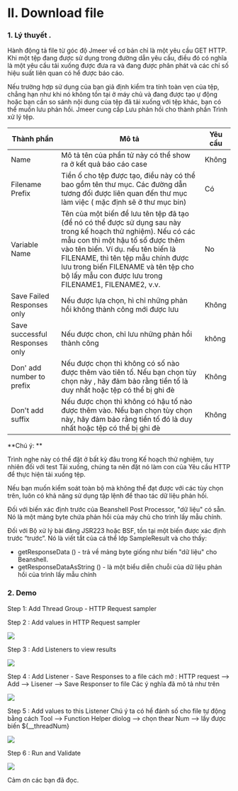 # II. Download file 

### 1. Lý thuyết .

  Hành động tả file từ góc độ Jmeer về cơ bản chỉ là một yêu cầu GET HTTP. Khi một tệp đang được sử dụng trong đường dẫn yêu cầu, điều đó có nghĩa là một yêu cầu tải xuống được đưa ra và đang được phân phát và các chỉ số hiệu suất liên quan có hể được báo cáo.
  
  Nếu trường hợp sử dụng của bạn giả định kiểm tra tính toàn vẹn của tệp, chẳng hạn như khi nó không tồn tại ở máy chủ và đang được tạo ự động hoặc bạn cần so sánh nội dung của tệp đã tải xuống với tệp khác, bạn có thể muốn lưu phản hồi. Jmeer cung cấp Lưu phản hồi cho thành phần Trình xử lý tệp. 
  
  

| Thành phần | Mô tả | Yêu cầu|
| -------- | -------- | -------- |
| Name     | Mô tả tên của phần tử này có thể show ra ở kết quả báo cáo case     | Không  |
| Filename Prefix     | Tiền ố cho tệp được tạo, điều này có thể bao gồm tên thư mục. Các đường dẫn tương đối được liên quan đến thư mục làm việc (  mặc định sẽ ở thư mục bin)    | Có |
| Variable Name     |Tên của một biến để lưu tên tệp đã tạo (để nó có thể được sử dụng sau này trong kế hoạch thử nghiệm). Nếu có các mẫu con thì một hậu tố số được thêm vào tên biến. Ví dụ. nếu tên biến là FILENAME, thì tên tệp mẫu chính được lưu trong biến FILENAME và tên tệp cho bộ lấy mẫu con được lưu trong FILENAME1, FILENAME2, v.v.    |No|
| Save Failed Responses only  | Nếu được lựa chọn, hì chỉ những phản hồi không thành công mới được lưu   | Không  |
| Save successful Responses only    | Nếu được chon, chỉ lưu những phản hồi thành công      | không  |
| Don' add number to prefix    | Nếu được chọn thì không có số nào được thêm vào tiên tố. Nếu bạn chọn tùy chọn này , hãy đảm bảo rằng tiền tố là duy nhất hoặc  tệp có thể bị ghi đè     | Không  |
| Don't add suffix     | Nếu được chọn thì không có hậu tố nào được thêm vào. Nếu bạn chọn tùy chọn này, hãy đảm bảo rằng tiền tố đó là duy nhất hoặc tệp có thể bị ghi đè    | Không  |


**Chú ý: **

Trình nghe này có thể đặt ở bất kỳ đâu trong Kế hoạch thử nghiệm, tuy nhiên đối với test Tải xuống, chúng ta nên đặt nó làm con của Yêu cầu HTTP để thực hiện tải xuống tệp.

Nếu bạn muốn kiểm soát toàn bộ mà không thể đạt được với các tùy chọn trên, luôn có khả năng sử dụng tập lệnh để thao tác dữ liệu phản hồi.

Đối với biến xác định trước của Beanshell Post Processor, "dữ liệu" có sẵn. Nó là một mảng byte chứa phản hồi của máy chủ cho trình lấy mẫu chính.

Đối với Bộ xử lý bài đăng JSR223 hoặc BSF, tồn tại một biến được xác định trước “trước”. Nó là viết tắt của cá thể lớp SampleResult và cho thấy:

- getResponseData () - trả về mảng byte giống như biến "dữ liệu" cho Beanshell.
- getResponseDataAsString () - là một biểu diễn chuỗi của dữ liệu phản hồi của trình lấy mẫu chính

### 2. Demo

Step 1: Add Thread Group - HTTP Request sampler

Step 2 : Add values in HTTP Request sampler

![](https://images.viblo.asia/e50a9e52-ce90-406e-b682-e30afb8bcf08.PNG)


Step 3 : Add Listeners to view results

![](https://images.viblo.asia/3219822b-fee7-41b4-83b0-f9888914e948.PNG)

Step 4 : Add Listener - Save Responses to a file 
cách mở : HTTP request --> Add --> Lisener -->  Save Responser to file 
Các ý nghĩa đã mô tả như trên 

![](https://images.viblo.asia/3a23c5fa-a56d-4ca8-b5c1-999f496e6765.PNG)

Step 5 : Add values to this Listener
Chú ý ta có hể đánh số cho file tự động bằng cách  Tool --> Function Helper diolog --> chọn thear Num --> lấy được biến 
${__threadNum}

![](https://images.viblo.asia/e88ff081-dae4-4e95-857f-e1577a3e2ddd.PNG)

Step 6 : Run and Validate

![](https://images.viblo.asia/df1a995d-0baa-4287-9189-285e9e8dfd21.PNG)


Cảm ơn các bạn đã đọc.